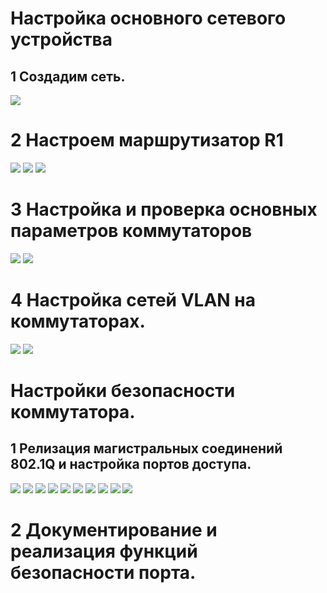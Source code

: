 # Настройка основного сетевого устройства
## 1 Создадим сеть.
![](https://github.com/iGORnetwork/Switch_Security_Configuration/blob/main/image/Screenshot_1.png)
# 2 Настроем маршрутизатор R1
![](https://github.com/iGORnetwork/Switch_Security_Configuration/blob/main/image/Screenshot_2.png)
![](https://github.com/iGORnetwork/Switch_Security_Configuration/blob/main/image/Screenshot_3.png)
![](https://github.com/iGORnetwork/Switch_Security_Configuration/blob/main/image/Screenshot_4.png)

# 3 Настройка и проверка основных параметров коммутаторов
![](https://github.com/iGORnetwork/Switch_Security_Configuration/blob/main/image/Screenshot_5.png)
![](https://github.com/iGORnetwork/Switch_Security_Configuration/blob/main/image/Screenshot_6.png)

# 4 Настройка сетей VLAN на коммутаторах.
![](https://github.com/iGORnetwork/Switch_Security_Configuration/blob/main/image/Screenshot_9.png)
![](https://github.com/iGORnetwork/Switch_Security_Configuration/blob/main/image/Screenshot_8.png)

# Настройки безопасности коммутатора.
## 1 Релизация магистральных соединений 802.1Q и настройка портов доступа.

![](https://github.com/iGORnetwork/Switch_Security_Configuration/blob/main/image/Screenshot_10.png)
![](https://github.com/iGORnetwork/Switch_Security_Configuration/blob/main/image/Screenshot_11.png)
![](https://github.com/iGORnetwork/Switch_Security_Configuration/blob/main/image/Screenshot_12.png)
![](https://github.com/iGORnetwork/Switch_Security_Configuration/blob/main/image/Screenshot_13.png)
![](https://github.com/iGORnetwork/Switch_Security_Configuration/blob/main/image/Screenshot_14.png)
![](https://github.com/iGORnetwork/Switch_Security_Configuration/blob/main/image/Screenshot_15.png)
![](https://github.com/iGORnetwork/Switch_Security_Configuration/blob/main/image/Screenshot_20.png)
![](https://github.com/iGORnetwork/Switch_Security_Configuration/blob/main/image/Screenshot_17.png)
![](https://github.com/iGORnetwork/Switch_Security_Configuration/blob/main/image/Screenshot_18.png)
![](https://github.com/iGORnetwork/Switch_Security_Configuration/blob/main/image/Screenshot_19.png)

# 2 Документирование и реализация функций безопасности порта.




